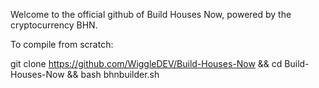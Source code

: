 Welcome to the official github of Build Houses Now, powered by the cryptocurrency BHN.

To compile from scratch:

git clone https://github.com/WiggleDEV/Build-Houses-Now && cd Build-Houses-Now && bash bhnbuilder.sh
